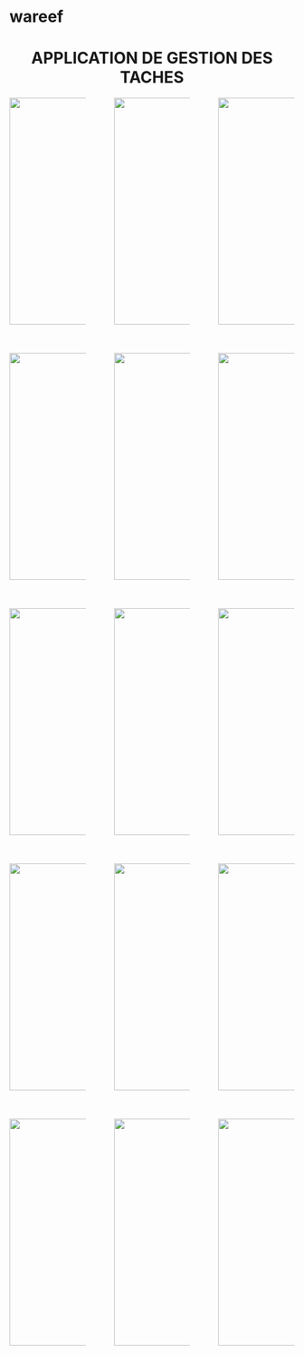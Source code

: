 # wareef

<h1 style="text-align:center;">APPLICATION DE GESTION DES TACHES</h1>
<div style="display: grid; grid-template-columns: repeat(3, minmax(0, 1fr)); width: 100%;grid-gap: 50px;">
  
<img src="https://github.com/pape-medoune/wareef/assets/80828135/46f6ebf2-0b7e-48af-a2e3-1fb8b87a8a5d" style="width:250px; height:400px; object-fit:cover;">
<img src="https://github.com/pape-medoune/wareef/assets/80828135/c1510b4b-bdb2-4f0a-b4aa-92d4b83aeb3b" style="width:250px; height:400px; object-fit:cover;">
<img src="https://github.com/pape-medoune/wareef/assets/80828135/b0f1638d-85b3-4f7b-be9c-b4e611c14361" style="width:250px; height:400px; object-fit:cover;">
<img src="https://github.com/pape-medoune/wareef/assets/80828135/3d38ea0a-c7da-470c-ba3a-fd3d4239212b" style="width:250px; height:400px; object-fit:cover;">
<img src="https://github.com/pape-medoune/wareef/assets/80828135/1dc93d1f-f424-4139-8f25-9a5d4cf8a145" style="width:250px; height:400px; object-fit:cover;">
<img src="https://github.com/pape-medoune/wareef/assets/80828135/1e89c65d-1349-4931-a36c-1dacba8bafac" style="width:250px; height:400px; object-fit:cover;">
<img src="https://github.com/pape-medoune/wareef/assets/80828135/f9b2c0cf-316d-4255-8083-14335ab088fe" style="width:250px; height:400px; object-fit:cover;">
<img src="https://github.com/pape-medoune/wareef/assets/80828135/c43df628-9d13-42a5-b23b-35e1110ff1c7" style="width:250px; height:400px; object-fit:cover;">
<img src="https://github.com/pape-medoune/wareef/assets/80828135/8e8921bd-9d9c-4f84-94df-7f27c84a8c31" style="width:250px; height:400px; object-fit:cover;">
<img src="https://github.com/pape-medoune/wareef/assets/80828135/9d292ebe-2b25-4ba8-978c-fcb68691131c" style="width:250px; height:400px; object-fit:cover;">
<img src="https://github.com/pape-medoune/wareef/assets/80828135/b8939e48-0ce2-4da0-9301-4fd9f4abfd84" style="width:250px; height:400px; object-fit:cover;">
<img src="https://github.com/pape-medoune/wareef/assets/80828135/26e23179-7fa0-4ab3-97cf-835451d391a8" style="width:250px; height:400px; object-fit:cover;">
<img src="https://github.com/pape-medoune/wareef/assets/80828135/257c6a02-0f74-4770-bb97-9618f4195f50" style="width:250px; height:400px; object-fit:cover;">
<img src="https://github.com/pape-medoune/wareef/assets/80828135/6b4e166a-280a-42a0-95e9-8f31e4c56512" style="width:250px; height:400px; object-fit:cover;">
<img src="https://github.com/pape-medoune/wareef/assets/80828135/30d47bde-45f3-45a9-9f66-95864621ff2a" style="width:250px; height:400px; object-fit:cover;">

</div>
